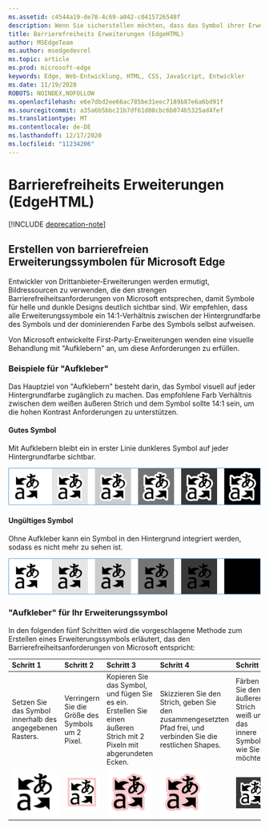 ```yaml
---
ms.assetid: c4544a19-de78-4c69-a042-c0415726548f
description: Wenn Sie sicherstellen möchten, dass das Symbol ihrer Erweiterung im hellen und im dunklen Modus angezeigt wird, folgen Sie dem Leitfaden zur Barrierefreiheit.
title: Barrierefreiheits Erweiterungen (EdgeHTML)
author: MSEdgeTeam
ms.author: msedgedevrel
ms.topic: article
ms.prod: microsoft-edge
keywords: Edge, Web-Entwicklung, HTML, CSS, JavaScript, Entwickler
ms.date: 11/19/2020
ROBOTS: NOINDEX,NOFOLLOW
ms.openlocfilehash: e6e7dbd2ee66ac785be31eec7189b87e6a6bd91f
ms.sourcegitcommit: a35a6b5bbc21b7df61d08cbc6b074b5325ad4fef
ms.translationtype: MT
ms.contentlocale: de-DE
ms.lasthandoff: 12/17/2020
ms.locfileid: "11234206"
---
```

# Barrierefreiheits Erweiterungen (EdgeHTML)  

[!INCLUDE [deprecation-note](../includes/deprecation-note.md)]  

## Erstellen von barrierefreien Erweiterungssymbolen für Microsoft Edge

Entwickler von Drittanbieter-Erweiterungen werden ermutigt, Bildressourcen zu verwenden, die den strengen Barrierefreiheitsanforderungen von Microsoft entsprechen, damit Symbole für helle und dunkle Designs deutlich sichtbar sind. Wir empfehlen, dass alle Erweiterungssymbole ein 14:1-Verhältnis zwischen der Hintergrundfarbe des Symbols und der dominierenden Farbe des Symbols selbst aufweisen.


Von Microsoft entwickelte First-Party-Erweiterungen wenden eine visuelle Behandlung mit "Aufklebern" an, um diese Anforderungen zu erfüllen.

### Beispiele für "Aufkleber"

Das Hauptziel von "Aufklebern" besteht darin, das Symbol visuell auf jeder Hintergrundfarbe zugänglich zu machen. Das empfohlene Farb Verhältnis zwischen dem weißen äußeren Strich und dem Symbol sollte 14:1 sein, um die hohen Kontrast Anforderungen zu unterstützen.

#### Gutes Symbol
Mit Aufklebern bleibt ein in erster Linie dunkleres Symbol auf jeder Hintergrundfarbe sichtbar.


![Abbildung des Symbols, das auf einer beliebigen Hintergrundfarbe angezeigt wird](./../media/accessibility-light-to-dark-good.png)

#### Ungültiges Symbol
Ohne Aufkleber kann ein Symbol in den Hintergrund integriert werden, sodass es nicht mehr zu sehen ist.


![Abbildung des Symbols, das in schwarzen Hintergrund verschmilzt](./../media/accessibility-light-to-dark-bad.png)

### "Aufkleber" für Ihr Erweiterungssymbol

In den folgenden fünf Schritten wird die vorgeschlagene Methode zum Erstellen eines Erweiterungssymbols erläutert, das den Barrierefreiheitsanforderungen von Microsoft entspricht:


| Schritt 1                                       | Schritt 2                                       | Schritt 3                                                                                 | Schritt 4                                                                          | Schritt 5                                                       |
|:---------------------------------------------|:---------------------------------------------|:---------------------------------------------------------------------------------------|:--------------------------------------------------------------------------------|:-------------------------------------------------------------|
| Setzen Sie das Symbol innerhalb des angegebenen Rasters.    | Verringern Sie die Größe des Symbols um 2 Pixel.           | Kopieren Sie das Symbol, und fügen Sie es ein. Erstellen Sie einen äußeren Strich mit 2 Pixeln mit abgerundeten Ecken. | Skizzieren Sie den Strich, geben Sie den zusammengesetzten Pfad frei, und verbinden Sie die restlichen Shapes. | Färben Sie den äußeren Strich weiß und das innere Symbol, wie Sie möchten. |
| ![step1](./../media/accessibility-step1.png) | ![step2](./../media/accessibility-step2.png) | ![step3](./../media/accessibility-step3.png)                                           | ![Schritt4](./../media/accessibility-step4.png)                                    | ![step5](./../media/accessibility-step5.png)                 |

